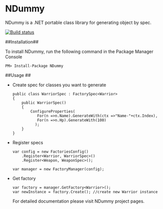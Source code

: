 NDummy
=====

NDummy is a .NET portable class library for generating object by spec.

[![Build status](https://ci.appveyor.com/api/projects/status/w5sqhvllq8nst7i6/branch/master)](https://ci.appveyor.com/project/AntonSetiawan/ndummy/branch/master)

##Installation##

To install NDummy, run the following command in the Package Manager Console

    PM> Install-Package NDummy

##Usage ##

<ul>
  <li>Create spec for classes you want to generate


    public class WarriorSpec : FactorySpec<Warrior>
    {
        public WarriorSpec()
        {
            ConfigureProperties(
               For(n =>n.Name).GenerateWith(ctx =>"Name-"+ctx.Index),
			   For(n =>n.Hp).GenerateWith(100) 	
              );
        }
    }


</li> 
<li>Register specs
	
    var config = new FactoriesConfig()
		.Register<Warrior, WarriorSpec>()
		.Register<Weapon, WeaponSpec>();

	var manager = new FactoryManager(config);

</li>	
<li>Get factory
    
	var factory = manager.GetFactory<Warrior>();
	var newInstance = factory.Create(); //create new Warrior instance 
</li>


For detailed documentation please visit NDummy project pages.
